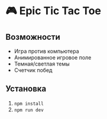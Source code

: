 # 🎮 Epic Tic Tac Toe

## Возможности
- Игра против компьютера
- Анимированное игровое поле
- Темная/светлая темы
- Счетчик побед

## Установка
1. `npm install`
2. `npm run dev`